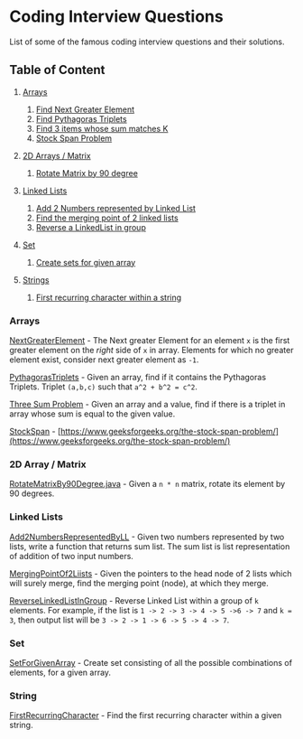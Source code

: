 # Coding Interview Questions
List of some of the famous coding interview questions and their solutions.

## Table of Content

1. [Arrays](#arrays)
	1. [Find Next Greater Element](#arrays_nge)
	2. [Find Pythagoras Triplets](#arrays_pt)
	3. [Find 3 items whose sum matches K](#arrays_ts)
	4. [Stock Span Problem](#arrays_ss)

2. [2D Arrays / Matrix](#matrix)
	1. [Rotate Matrix by 90 degree](#matrix_rotate90)
	
3. [Linked Lists](#linkedlist)
	1. [Add 2 Numbers represented by Linked List](#linkedlist_add)
	2. [Find the merging point of 2 linked lists](#linkedlist_merge)
	3. [Reverse a LinkedList in group](#linkedlist_revingrp)

4. [Set](#set)
	1. [Create sets for given array](#set_create)
	
5. [Strings](#string)
	1. [First recurring character within a string](#string_frc)
	
<a id='arrays' />

### Arrays

<a id='arrays_nge' />

[NextGreaterElement](src/arrays/NextGreaterElement.java) - The Next greater Element for an element `x` is the first greater element on the *right* side of `x` in array. Elements for which no greater element exist, consider next greater element as `-1`.

<a id='arrays_pt' />

[PythagorasTriplets](src/arrays/PythagorasTriplets.java) - Given an array, find if it contains the Pythagoras Triplets. Triplet `(a,b,c)` such that `a^2 + b^2 = c^2`.

<a id='arrays_ts' />

[Three Sum Problem](src/arrays/ThreeSum.java) - Given an array and a value, find if there is a triplet in array whose sum is equal to the given value. 

<a id='arrays_ss' />

[StockSpan](src/arrays/StockSpan.java) - [https://www.geeksforgeeks.org/the-stock-span-problem/](https://www.geeksforgeeks.org/the-stock-span-problem/)

<a id='matrix' />

### 2D Array / Matrix

<a id='matrix_rotate90' />

[RotateMatrixBy90Degree.java](src/matrix/RotateMatrixBy90Degree.java) - Given a `n * n` matrix, rotate its element by 90 degrees.

<a id='linkedlist' />

### Linked Lists

<a id='linkedlist_add' />

[Add2NumbersRepresentedByLL](src/linked/list/Add2NumbersRepresentedByLL.java) - Given two numbers represented by two lists, write a function that returns sum list. The sum list is list representation of addition of two input numbers.

<a id='linkedlist_merge' />

[MergingPointOf2Liists](src/linked/list/MergingPointOf2Lists.java) - Given the pointers to the head node of 2 lists which will surely merge, find the merging point (node), at which they merge.

<a id='linkedlist_revingrp' />

[ReverseLinkedListInGroup](src/linked/list/ReverseLinkedListInGroup.java) - Reverse Linked List within a group of `k` elements. For example, if the list is `1 -> 2 -> 3 -> 4 -> 5 ->6 -> 7` and `k = 3`, then output list will be `3 -> 2 -> 1 -> 6 -> 5 -> 4 -> 7`.

<a id='set' />

### Set

<a id='set_create' />

[SetForGivenArray](src/set/SetForGivenArray.java) - Create set consisting of all the possible combinations of elements, for a given array.


<a id='string' />

### String


<a id='string_frc' />

[FirstRecurringCharacter](src/string/FirstRecurringCharacter.java) - Find the first recurring character within a given string.

<a id='tree' />
